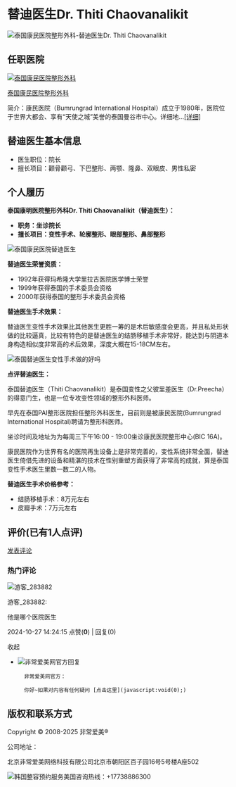 # 替迪医生Dr. Thiti Chaovanalikit

![泰国康民医院整形外科-替迪医生Dr. Thiti Chaovanalikit](https://img.verym.com/uploadfile/hospital/doctor/1583733222.jpg)

## 任职医院

[![泰国康民医院整形外科](https://img.verym.com/uploadfile/hospital/exterior/1583724590.jpg)](/yiyuan/1172/)

[泰国康民医院整形外科](/yiyuan/1172/)

简介：康民医院（Bumrungrad International Hospital）成立于1980年，医院位于世界大都会、享有“天使之城”美誉的泰国曼谷市中心。详细地...[\[详细\]](/yiyuan/1172/)

## 替迪医生基本信息

- 医生职位：院长
- 擅长项目：颧骨颧弓、下巴整形、两颚、隆鼻、双眼皮、男性私密

## 个人履历

**泰国康明医院整形外科Dr. Thiti Chaovanalikit（替迪医生）：**

- **职务：坐诊院长**
- **擅长项目：变性手术、轮廓整形、眼部整形、鼻部整形**

![泰国康民医院替迪医生](https://img.verym.com/uploadfile/image/20200309/1583732993932985.png)

**替迪医生荣誉资质：**

- 1992年获得玛希隆大学里拉吉医院医学博士荣誉
- 1999年获得泰国的手术委员会资格
- 2000年获得泰国的整形手术委员会资格

**替迪医生手术效果：**

替迪医生变性手术效果比其他医生更胜一筹的是术后敏感度会更高，并且私处形状做的比较逼真，比较有特色的是替迪医生的结肠移植手术非常好，能达到与阴道本身构造相似度非常高的术后效果，深度大概在15-18CM左右。

![泰国替迪医生变性手术做的好吗](https://img.verym.com/uploadfile/image/20200309/1583733051530940.png)

**点评替迪医生：**

泰国替迪医生（Thiti Chaovanalikit）是泰国变性之父彼里差医生（Dr.Preecha）的得意门生，也是一位专攻变性领域的整形外科医师。

早先在泰国PAI整形医院担任整形外科医生，目前则是被康民医院(Bumrungrad International Hospital)聘请为整形科医师。

坐诊时间及地址为为每周三下午16:00 - 19:00坐诊康民医院整形中心(BIC 16A)。

康民医院作为世界有名的医院再生设备上是非常完善的，变性系统非常全面，替迪医生倚借先进的设备和精湛的技术在性别重塑方面获得了非常高的成就，算是泰国变性手术医生里数一数二的人物。

**替迪医生手术价格参考：**

- 结肠移植手术：8万元左右
- 皮瓣手术：7万元左右

## 评价(已有1人点评)

[发表评论](javascript:;)

### 热门评论

![游客_283882](/statics/images/verym_avatar.png)

游客_283882:

他是哪个医院医生

2024-10-27 14:24:15 点赞(**0**) | 回复(0)

收起

- ![非常爱美网官方回复](/statics/images/verymkf.jpg)

        非常爱美网官方：
        
        你好~如果对内容有任何疑问 [点击这里](javascript:void(0);)

## 版权和联系方式

Copyright © 2008-2025 非常爱美®

公司地址：

北京非常爱美网络科技有限公司北京市朝阳区百子园16号5号楼A座502

![韩国整容预约服务美国咨询热线：+17738886300](/statics/zs/img/footer_guowai.png)
<!-- tcd_original_link http://www.verym.com/zhuanjia/10683.html -->
